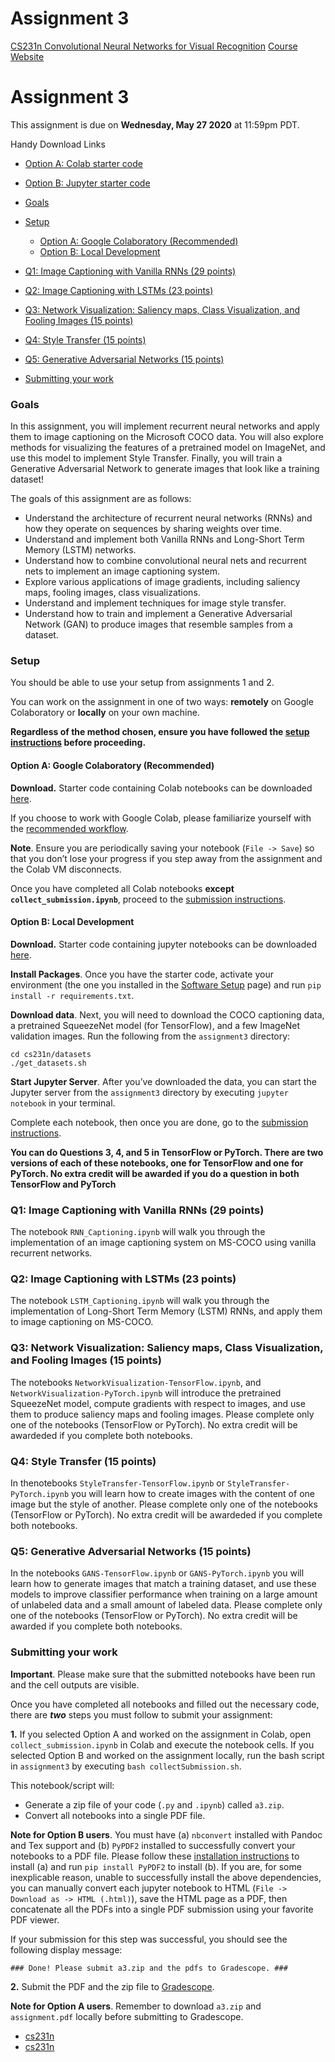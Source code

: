 # Assignment 3

[CS231n Convolutional Neural Networks for Visual Recognition](https://cs231n.github.io) [Course Website](http://cs231n.stanford.edu/)

Assignment 3
============

This assignment is due on **Wednesday, May 27 2020** at 11:59pm PDT.

Handy Download Links

*   [Option A: Colab starter code](https://cs231n.github.io/assignments/2020/assignment3_colab.zip)
*   [Option B: Jupyter starter code](https://cs231n.github.io/assignments/2020/assignment3_jupyter.zip)

*   [Goals](#goals)
*   [Setup](#setup)
    *   [Option A: Google Colaboratory (Recommended)](#option-a-google-colaboratory-recommended)
    *   [Option B: Local Development](#option-b-local-development)
*   [Q1: Image Captioning with Vanilla RNNs (29 points)](#q1-image-captioning-with-vanilla-rnns-29-points)
*   [Q2: Image Captioning with LSTMs (23 points)](#q2-image-captioning-with-lstms-23-points)
*   [Q3: Network Visualization: Saliency maps, Class Visualization, and Fooling Images (15 points)](#q3-network-visualization-saliency-maps-class-visualization-and-fooling-images-15-points)
*   [Q4: Style Transfer (15 points)](#q4-style-transfer-15-points)
*   [Q5: Generative Adversarial Networks (15 points)](#q5-generative-adversarial-networks-15-points)
*   [Submitting your work](#submitting-your-work)

### Goals

In this assignment, you will implement recurrent neural networks and apply them to image captioning on the Microsoft COCO data. You will also explore methods for visualizing the features of a pretrained model on ImageNet, and use this model to implement Style Transfer. Finally, you will train a Generative Adversarial Network to generate images that look like a training dataset!

The goals of this assignment are as follows:

*   Understand the architecture of recurrent neural networks (RNNs) and how they operate on sequences by sharing weights over time.
*   Understand and implement both Vanilla RNNs and Long-Short Term Memory (LSTM) networks.
*   Understand how to combine convolutional neural nets and recurrent nets to implement an image captioning system.
*   Explore various applications of image gradients, including saliency maps, fooling images, class visualizations.
*   Understand and implement techniques for image style transfer.
*   Understand how to train and implement a Generative Adversarial Network (GAN) to produce images that resemble samples from a dataset.

### Setup

You should be able to use your setup from assignments 1 and 2.

You can work on the assignment in one of two ways: **remotely** on Google Colaboratory or **locally** on your own machine.

**Regardless of the method chosen, ensure you have followed the [setup instructions](/setup-instructions) before proceeding.**

#### Option A: Google Colaboratory (Recommended)

**Download.** Starter code containing Colab notebooks can be downloaded [here](https://cs231n.github.io/assignments/2020/assignment3_colab.zip).

If you choose to work with Google Colab, please familiarize yourself with the [recommended workflow](/setup-instructions/#working-remotely-on-google-colaboratory).

**Note**. Ensure you are periodically saving your notebook (`File -> Save`) so that you don’t lose your progress if you step away from the assignment and the Colab VM disconnects.

Once you have completed all Colab notebooks **except `collect_submission.ipynb`**, proceed to the [submission instructions](#submitting-your-work).

#### Option B: Local Development

**Download.** Starter code containing jupyter notebooks can be downloaded [here](https://cs231n.github.io/assignments/2020/assignment3_jupyter.zip).

**Install Packages**. Once you have the starter code, activate your environment (the one you installed in the [Software Setup](/setup-instructions/) page) and run `pip install -r requirements.txt`.

**Download data**. Next, you will need to download the COCO captioning data, a pretrained SqueezeNet model (for TensorFlow), and a few ImageNet validation images. Run the following from the `assignment3` directory:

    cd cs231n/datasets
    ./get_datasets.sh
    

**Start Jupyter Server**. After you’ve downloaded the data, you can start the Jupyter server from the `assignment3` directory by executing `jupyter notebook` in your terminal.

Complete each notebook, then once you are done, go to the [submission instructions](#submitting-your-work).

**You can do Questions 3, 4, and 5 in TensorFlow or PyTorch. There are two versions of each of these notebooks, one for TensorFlow and one for PyTorch. No extra credit will be awarded if you do a question in both TensorFlow and PyTorch**

### Q1: Image Captioning with Vanilla RNNs (29 points)

The notebook `RNN_Captioning.ipynb` will walk you through the implementation of an image captioning system on MS-COCO using vanilla recurrent networks.

### Q2: Image Captioning with LSTMs (23 points)

The notebook `LSTM_Captioning.ipynb` will walk you through the implementation of Long-Short Term Memory (LSTM) RNNs, and apply them to image captioning on MS-COCO.

### Q3: Network Visualization: Saliency maps, Class Visualization, and Fooling Images (15 points)

The notebooks `NetworkVisualization-TensorFlow.ipynb`, and `NetworkVisualization-PyTorch.ipynb` will introduce the pretrained SqueezeNet model, compute gradients with respect to images, and use them to produce saliency maps and fooling images. Please complete only one of the notebooks (TensorFlow or PyTorch). No extra credit will be awardeded if you complete both notebooks.

### Q4: Style Transfer (15 points)

In thenotebooks `StyleTransfer-TensorFlow.ipynb` or `StyleTransfer-PyTorch.ipynb` you will learn how to create images with the content of one image but the style of another. Please complete only one of the notebooks (TensorFlow or PyTorch). No extra credit will be awardeded if you complete both notebooks.

### Q5: Generative Adversarial Networks (15 points)

In the notebooks `GANS-TensorFlow.ipynb` or `GANS-PyTorch.ipynb` you will learn how to generate images that match a training dataset, and use these models to improve classifier performance when training on a large amount of unlabeled data and a small amount of labeled data. Please complete only one of the notebooks (TensorFlow or PyTorch). No extra credit will be awarded if you complete both notebooks.

### Submitting your work

**Important**. Please make sure that the submitted notebooks have been run and the cell outputs are visible.

Once you have completed all notebooks and filled out the necessary code, there are **_two_** steps you must follow to submit your assignment:

**1.** If you selected Option A and worked on the assignment in Colab, open `collect_submission.ipynb` in Colab and execute the notebook cells. If you selected Option B and worked on the assignment locally, run the bash script in `assignment3` by executing `bash collectSubmission.sh`.

This notebook/script will:

*   Generate a zip file of your code (`.py` and `.ipynb`) called `a3.zip`.
*   Convert all notebooks into a single PDF file.

**Note for Option B users**. You must have (a) `nbconvert` installed with Pandoc and Tex support and (b) `PyPDF2` installed to successfully convert your notebooks to a PDF file. Please follow these [installation instructions](https://nbconvert.readthedocs.io/en/latest/install.html#installing-nbconvert) to install (a) and run `pip install PyPDF2` to install (b). If you are, for some inexplicable reason, unable to successfully install the above dependencies, you can manually convert each jupyter notebook to HTML (`File -> Download as -> HTML (.html)`), save the HTML page as a PDF, then concatenate all the PDFs into a single PDF submission using your favorite PDF viewer.

If your submission for this step was successful, you should see the following display message:

`### Done! Please submit a3.zip and the pdfs to Gradescope. ###`

**2.** Submit the PDF and the zip file to [Gradescope](https://www.gradescope.com/courses/103764).

**Note for Option A users**. Remember to download `a3.zip` and `assignment.pdf` locally before submitting to Gradescope.

*   [cs231n](https://github.com/cs231n)
*   [cs231n](https://twitter.com/cs231n)